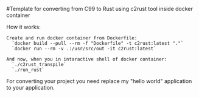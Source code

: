 #Template for converting from C99 to Rust using c2rust tool inside docker container

How it works: 
    
    Create and run docker container from Dockerfile:
      `docker build --pull --rm -f "Dockerfile" -t c2rust:latest "."` 
      `docker run --rm -v .:/usr/src/out -it c2rust:latest`
   
    And now, when you in intaractive shell of docker container:
      `./c2rust_transpile`
      `./run_rust`

For converting your project you need replace my "hello world" application to your application.
    
